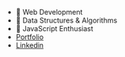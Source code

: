 - 🔭 Web Development
- 🌱 Data Structures & Algorithms
- 🌱 JavaScript Enthusiast
- [Portfolio](https://www.secretfrontend.com/)
- [Linkedin](https://www.linkedin.com/in/ashishsharma22/)
